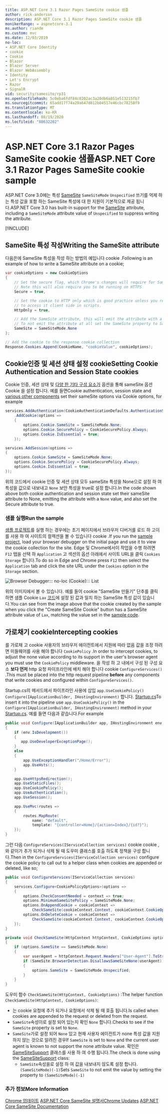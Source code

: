 ```yaml
---
title: ASP.NET Core 3.1 Razor Pages SameSite cookie 샘플
author: rick-anderson
description: ASP.NET Core 3.1 Razor Pages SameSite cookie 샘플
monikerRange: = aspnetcore-3.1
ms.author: riande
ms.custom: mvc
ms.date: 12/03/2019
no-loc:
- ASP.NET Core Identity
- cookie
- Cookie
- Blazor
- Blazor Server
- Blazor WebAssembly
- Identity
- Let's Encrypt
- Razor
- SignalR
uid: security/samesite/rp31
ms.openlocfilehash: 5c0eba6fdf84c0202ac3a20db6a851e513215fb7
ms.sourcegitcommit: 65add17f74a29a647d812b04517e46cbc78258f9
ms.translationtype: MT
ms.contentlocale: ko-KR
ms.lasthandoff: 08/19/2020
ms.locfileid: "88632202"
---
```

# <a name="aspnet-core-31-no-locrazor-pages-samesite-no-loccookie-sample"></a><span data-ttu-id="24518-103">ASP.NET Core 3.1 Razor Pages SameSite cookie 샘플</span><span class="sxs-lookup"><span data-stu-id="24518-103">ASP.NET Core 3.1 Razor Pages SameSite cookie sample</span></span>

<span data-ttu-id="24518-104">ASP.NET Core 3.0에는 특성 [SameSite](https://www.owasp.org/index.php/SameSite) `SameSiteMode` `Unspecified` 쓰기를 억제 하는 특성 값을 포함 하는 SameSite 특성에 대 한 지원이 기본적으로 제공 됩니다.</span><span class="sxs-lookup"><span data-stu-id="24518-104">ASP.NET Core 3.0 has built-in support for the [SameSite](https://www.owasp.org/index.php/SameSite) attribute, including a `SameSiteMode` attribute value of `Unspecified` to suppress writing the attribute.</span></span>

[!INCLUDE[](~/includes/SameSiteIdentity.md)]

## <a name="writing-the-samesite-attribute"></a><a name="sampleCode"></a><span data-ttu-id="24518-105">SameSite 특성 작성</span><span class="sxs-lookup"><span data-stu-id="24518-105">Writing the SameSite attribute</span></span>

<span data-ttu-id="24518-106">다음은에 SameSite 특성을 작성 하는 방법의 예입니다 cookie .</span><span class="sxs-lookup"><span data-stu-id="24518-106">Following is an example of how to write a SameSite attribute on a cookie;</span></span>

```c#
var cookieOptions = new CookieOptions
{
    // Set the secure flag, which Chrome's changes will require for SameSite none.
    // Note this will also require you to be running on HTTPS
    Secure = true,

    // Set the cookie to HTTP only which is good practice unless you really do need
    // to access it client side in scripts.
    HttpOnly = true,

    // Add the SameSite attribute, this will emit the attribute with a value of none.
    // To not emit the attribute at all set the SameSite property to SameSiteMode.Unspecified.
    SameSite = SameSiteMode.None
};

// Add the cookie to the response cookie collection
Response.Cookies.Append(CookieName, "cookieValue", cookieOptions);
```

## <a name="setting-no-loccookie-authentication-and-session-state-no-loccookies"></a><span data-ttu-id="24518-107">Cookie인증 및 세션 상태 설정 cookie</span><span class="sxs-lookup"><span data-stu-id="24518-107">Setting Cookie Authentication and Session State cookies</span></span>

<span data-ttu-id="24518-108">Cookie 인증, 세션 상태 및 [다양 한 기타 구성 요소가](https://docs.microsoft.com/aspnet/core/security/samesite?view=aspnetcore-3.0) 옵션을 통해 sameSite 옵션 Cookie 을 설정 합니다. 예를 들면</span><span class="sxs-lookup"><span data-stu-id="24518-108">Cookie authentication, session state and [various other components](https://docs.microsoft.com/aspnet/core/security/samesite?view=aspnetcore-3.0) set their sameSite options via Cookie options, for example</span></span>

```c#
services.AddAuthentication(CookieAuthenticationDefaults.AuthenticationScheme)
    .AddCookie(options =>
    {
        options.Cookie.SameSite = SameSiteMode.None;
        options.Cookie.SecurePolicy = CookieSecurePolicy.Always;
        options.Cookie.IsEssential = true;
    });

services.AddSession(options =>
{
    options.Cookie.SameSite = SameSiteMode.None;
    options.Cookie.SecurePolicy = CookieSecurePolicy.Always;
    options.Cookie.IsEssential = true;
});
```

<span data-ttu-id="24518-109">위의 코드에서 cookie 인증 및 세션 상태 모두 sameSite 특성을 None으로 설정 하 여 특성을 값으로 내보내고 `None` 보안 특성을 true로 설정 합니다.</span><span class="sxs-lookup"><span data-stu-id="24518-109">In the code shown above both cookie authentication and session state set their sameSite attribute to None, emitting the attribute with a `None` value, and also set the Secure attribute to true.</span></span>

### <a name="run-the-sample"></a><span data-ttu-id="24518-110">샘플 실행</span><span class="sxs-lookup"><span data-stu-id="24518-110">Run the sample</span></span>

<span data-ttu-id="24518-111">[샘플 프로젝트](https://github.com/blowdart/AspNetSameSiteSamples/tree/master/AspNetCore31RazorPages)를 실행 하는 경우에는 초기 페이지에서 브라우저 디버거를 로드 하 고이를 사용 하 여 사이트의 컬렉션을 볼 수 있습니다 cookie .</span><span class="sxs-lookup"><span data-stu-id="24518-111">If you run the [sample project](https://github.com/blowdart/AspNetSameSiteSamples/tree/master/AspNetCore31RazorPages), load your browser debugger on the initial page and use it to view the cookie collection for the site.</span></span> <span data-ttu-id="24518-112">Edge 및 Chrome에서이 작업을 수행 하려면 `F12` 탭을 선택 하 `Application` 고 섹션의 옵션 아래에서 사이트 URL을 클릭 `Cookies` `Storage` 합니다.</span><span class="sxs-lookup"><span data-stu-id="24518-112">To do so in Edge and Chrome press `F12` then select the `Application` tab and click the site URL under the `Cookies` option in the `Storage` section.</span></span>

![Browser Debugger::: no-loc (Cookie)::: List](BrowserDebugger.png)

<span data-ttu-id="24518-114">위의 이미지에서 볼 수 있습니다. 예를 들어 cookie "SameSite 만들기" 단추를 클릭 하면 샘플 Cookie `Lax` [코드](#sampleCode)에 설정 된 값과 일치 하는 SameSite 특성 값이 있습니다.</span><span class="sxs-lookup"><span data-stu-id="24518-114">You can see from the image above that the cookie created by the sample when you click the "Create SameSite Cookie" button has a SameSite attribute value of `Lax`, matching the value set in the [sample code](#sampleCode).</span></span>

## <a name="intercepting-no-loccookies"></a><a name="interception"></a><span data-ttu-id="24518-115">가로채기 cookie</span><span class="sxs-lookup"><span data-stu-id="24518-115">Intercepting cookies</span></span>

<span data-ttu-id="24518-116">를 가로채 고 cookie 사용자의 브라우저 에이전트에서 지원에 따라 없음 값을 조정 하려면 미들웨어를 사용 해야 합니다 `CookiePolicy` .</span><span class="sxs-lookup"><span data-stu-id="24518-116">In order to intercept cookies, to adjust the none value according to its support in the user's browser agent you must use the `CookiePolicy` middleware.</span></span> <span data-ttu-id="24518-117">을 작성 하 고 내에서 구성 된 구성 요소 **보다 먼저** http 요청 파이프라인에 배치 해야 합니다 cookie `ConfigureServices()` .</span><span class="sxs-lookup"><span data-stu-id="24518-117">This must be placed into the http request pipeline **before** any components that write cookies and configured within `ConfigureServices()`.</span></span>

<span data-ttu-id="24518-118">Startup.cs의 메서드에서 파이프라인 사용에 삽입 `app.UseCookiePolicy()` `Configure(IApplicationBuilder, IHostingEnvironment)` 합니다. [Startup.cs](https://github.com/blowdart/AspNetSameSiteSamples/blob/master/AspNetCore21MVC/Startup.cs)</span><span class="sxs-lookup"><span data-stu-id="24518-118">To insert it into the pipeline use `app.UseCookiePolicy()` in the `Configure(IApplicationBuilder, IHostingEnvironment)` method in your [Startup.cs](https://github.com/blowdart/AspNetSameSiteSamples/blob/master/AspNetCore21MVC/Startup.cs).</span></span> <span data-ttu-id="24518-119">예를 들면 다음과 같습니다.</span><span class="sxs-lookup"><span data-stu-id="24518-119">For example</span></span>

```c#
public void Configure(IApplicationBuilder app, IHostingEnvironment env)
{
    if (env.IsDevelopment())
    {
       app.UseDeveloperExceptionPage();
    }
    else
    {
        app.UseExceptionHandler("/Home/Error");
        app.UseHsts();
    }

    app.UseHttpsRedirection();
    app.UseStaticFiles();
    app.UseCookiePolicy();
    app.UseAuthentication();
    app.UseSession();

    app.UseMvc(routes =>
    {
        routes.MapRoute(
            name: "default",
            template: "{controller=Home}/{action=Index}/{id?}");
    });
}
```

<span data-ttu-id="24518-120">그런 다음 `ConfigureServices(IServiceCollection services)` cookie cookie ,와 같이가 추가 되거나 삭제 될 때 도우미 클래스를 호출 하도록 정책을 구성 합니다.</span><span class="sxs-lookup"><span data-stu-id="24518-120">Then in the `ConfigureServices(IServiceCollection services)` configure the cookie policy to call out to a helper class when cookies are appended or deleted, like so;</span></span>

```c#
public void ConfigureServices(IServiceCollection services)
{
    services.Configure<CookiePolicyOptions>(options =>
    {
        options.CheckConsentNeeded = context => true;
        options.MinimumSameSitePolicy = SameSiteMode.None;
        options.OnAppendCookie = cookieContext =>
            CheckSameSite(cookieContext.Context, cookieContext.CookieOptions);
        options.OnDeleteCookie = cookieContext =>
            CheckSameSite(cookieContext.Context, cookieContext.CookieOptions);
    });
}

private void CheckSameSite(HttpContext httpContext, CookieOptions options)
{
    if (options.SameSite == SameSiteMode.None)
    {
        var userAgent = httpContext.Request.Headers["User-Agent"].ToString();
        if (SameSite.BrowserDetection.DisallowsSameSiteNone(userAgent))
        {
            options.SameSite = SameSiteMode.Unspecified;
        }
    }
}
```

<span data-ttu-id="24518-121">도우미 함수 `CheckSameSite(HttpContext, CookieOptions)` :</span><span class="sxs-lookup"><span data-stu-id="24518-121">The helper function `CheckSameSite(HttpContext, CookieOptions)`:</span></span>

* <span data-ttu-id="24518-122">는 cookie 요청에 추가 되거나 요청에서 삭제 될 때 호출 됩니다.</span><span class="sxs-lookup"><span data-stu-id="24518-122">Is called when cookies are appended to the request or deleted from the request.</span></span>
* <span data-ttu-id="24518-123">`SameSite`속성이로 설정 되어 있는지 확인 `None` 합니다.</span><span class="sxs-lookup"><span data-stu-id="24518-123">Checks to see if the `SameSite` property is set to `None`.</span></span>
* <span data-ttu-id="24518-124">`SameSite`가로 설정 되어 `None` 있고 현재 사용자 에이전트가 none 특성 값을 지원 하지 않는 것으로 알려진 경우</span><span class="sxs-lookup"><span data-stu-id="24518-124">If `SameSite` is set to `None` and the current user agent is known to not support the none attribute value.</span></span> <span data-ttu-id="24518-125">확인은 [SameSiteSupport](https://github.com/dotnet/AspNetCore.Docs/tree/master/aspnetcore/security/samesite/sample/snippets/SameSiteSupport.cs) 클래스를 사용 하 여 수행 됩니다.</span><span class="sxs-lookup"><span data-stu-id="24518-125">The check is done using the [SameSiteSupport](https://github.com/dotnet/AspNetCore.Docs/tree/master/aspnetcore/security/samesite/sample/snippets/SameSiteSupport.cs) class:</span></span>
  * <span data-ttu-id="24518-126">`SameSite`속성을로 설정 하 여 값을 내보내지 않도록 설정 합니다.`(SameSiteMode)(-1)`</span><span class="sxs-lookup"><span data-stu-id="24518-126">Sets `SameSite` to not emit the value by setting the property to `(SameSiteMode)(-1)`</span></span>

### <a name="more-information"></a><span data-ttu-id="24518-127">추가 정보</span><span class="sxs-lookup"><span data-stu-id="24518-127">More Information</span></span>
 
<span data-ttu-id="24518-128">[Chrome 업데이트](https://www.chromium.org/updates/same-site) 
 [ASP.NET Core SameSite 설명서](xref:security/samesite)</span><span class="sxs-lookup"><span data-stu-id="24518-128">[Chrome Updates](https://www.chromium.org/updates/same-site)
[ASP.NET Core SameSite Documentation](xref:security/samesite)</span></span>